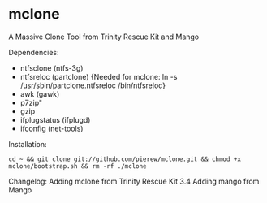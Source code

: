 # mclone
A Massive Clone Tool from Trinity Rescue Kit and Mango

Dependencies:
 * ntfsclone (ntfs-3g)
 * ntfsreloc (partclone) {Needed for mclone: ln -s /usr/sbin/partclone.ntfsreloc /bin/ntfsreloc}
 * awk (gawk)
 * p7zip"
 * gzip
 * ifplugstatus (ifplugd)
 * ifconfig (net-tools)

Installation:
```
cd ~ && git clone git://github.com/pierew/mclone.git && chmod +x mclone/bootstrap.sh && rm -rf ./mclone
```

Changelog:
Adding mclone from Trinity Rescue Kit 3.4
Adding mango from Mango
